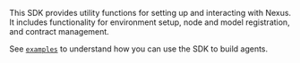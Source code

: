 This SDK provides utility functions for setting up and interacting with Nexus.
It includes functionality for environment setup, node and model registration, and contract management.

See [`examples`](../examples) to understand how you can use the SDK to build agents.
